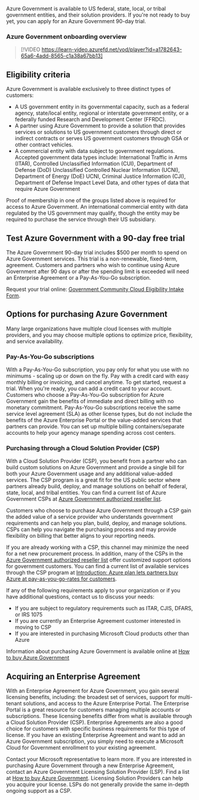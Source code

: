 Azure Government is available to US federal, state, local, or tribal government entities, and their solution providers. If you're not ready to buy yet, you can apply for an Azure Government 90-day trial.

### Azure Government onboarding overview

> [!VIDEO https://learn-video.azurefd.net/vod/player?id=a1782643-65a6-4add-8565-c1a38a67bb13]

## Eligibility criteria

Azure Government is available exclusively to three distinct types of customers:

- A US government entity in its governmental capacity, such as a federal agency, state/local entity, regional or interstate government entity, or a federally funded Research and Development Center (FFRDC).
- A partner using Azure Government to provide a solution that provides services or solutions to US government customers through direct or indirect contracts or serves US government customers through GSA or other contract vehicles.
- A commercial entity with data subject to government regulations. Accepted government data types include: International Traffic in Arms (ITAR), Controlled Unclassified Information (CUI), Department of Defense (DoD) Unclassified Controlled Nuclear Information (UCNI), Department of Energy (DoE) UCNI, Criminal Justice Information (CJI), Department of Defense Impact Level Data, and other types of data that require Azure Government

Proof of membership in one of the groups listed above is required for access to Azure Government. An international commercial entity with data regulated by the US government may qualify, though the entity may be required to purchase the service through their US subsidiary.

## Test Azure Government with a 90-day free trial

The Azure Government 90-day trial includes $500 per month to spend on Azure Government services. This trial is a non-renewable, fixed-term, agreement. Customers and partners who wish to continue using Azure Government after 90 days or after the spending limit is exceeded will need an Enterprise Agreement or a Pay-As-You-Go subscription.

Request your trial online: [Government Community Cloud Eligibility Intake Form](https://azure.microsoft.com/global-infrastructure/government/request/?ReqType=Trial).

## Options for purchasing Azure Government

Many large organizations have multiple cloud licenses with multiple providers, and you may choose multiple options to optimize price, flexibility, and service availability.

### Pay-As-You-Go subscriptions

With a Pay-As-You-Go subscription, you pay only for what you use with no minimums - scaling up or down on the fly. Pay with a credit card with easy monthly billing or invoicing, and cancel anytime. To get started, request a trial. When you're ready, you can add a credit card to your account. Customers who choose a Pay-As-You-Go subscription for Azure Government gain the benefits of immediate and direct billing with no monetary commitment. Pay-As-You-Go subscriptions receive the same service level agreement (SLA) as other license types, but do not include the benefits of the Azure Enterprise Portal or the value-added services that partners can provide. You can set up multiple billing containers/separate accounts to help your agency manage spending across cost centers.

### Purchasing through a Cloud Solution Provider (CSP)

With a Cloud Solution Provider (CSP), you benefit from a partner who can build custom solutions on Azure Government and provide a single bill for both your Azure Government usage and any additional value-added services. The CSP program is a great fit for the US public sector where partners already build, deploy, and manage solutions on behalf of federal, state, local, and tribal entities. You can find a current list of Azure Government CSPs at [Azure Government authorized reseller list](/azure/azure-government/documentation-government-csp-list).

Customers who choose to purchase Azure Government through a CSP gain the added value of a service provider who understands government requirements and can help you plan, build, deploy, and manage solutions. CSPs can help you navigate the purchasing process and may provide flexibility on billing that better aligns to your reporting needs.

If you are already working with a CSP, this channel may minimize the need for a net new procurement process. In addition, many of the CSPs in the [Azure Government authorized reseller list](/azure/azure-government/documentation-government-csp-list) offer customized support options for government customers. You can find a current list of available services through the CSP program at [Introduction: Azure plan lets partners buy Azure at pay-as-you-go-rates for customers](/azure/cloud-solution-provider/overview/azure-csp-available-services).

If any of the following requirements apply to your organization or if you have additional questions, contact us to discuss your needs:

- If you are subject to regulatory requirements such as ITAR, CJIS, DFARS, or IRS 1075
- If you are currently an Enterprise Agreement customer interested in moving to CSP
- If you are interested in purchasing Microsoft Cloud products other than Azure

Information about purchasing Azure Government is available online at [How to buy Azure Government](https://azure.microsoft.com/offers/azure-government)

## Acquiring an Enterprise Agreement

With an Enterprise Agreement for Azure Government, you gain several licensing benefits, including: the broadest set of services, support for multi-tenant solutions, and access to the Azure Enterprise Portal. The Enterprise Portal is a great resource for customers managing multiple accounts or subscriptions. These licensing benefits differ from what is available through a Cloud Solution Provider (CSP). Enterprise Agreements are also a good choice for customers with specific business requirements for this type of license. If you have an existing Enterprise Agreement and want to add an Azure Government subscription, you simply need to execute a Microsoft Cloud for Government enrollment to your existing agreement.

Contact your Microsoft representative to learn more. If you are interested in purchasing Azure Government through a new Enterprise Agreement, contact an Azure Government Licensing Solution Provider (LSP). Find a list at [How to buy Azure Government](https://azure.microsoft.com/offers/azure-government). Licensing Solution Providers can help you acquire your license. LSPs do not generally provide the same in-depth ongoing support as a CSP.
